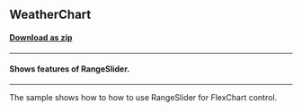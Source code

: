 ## WeatherChart
#### [Download as zip](https://downgit.github.io/#/home?url=https://github.com/GrapeCity/ComponentOne-WPF-Samples/tree/master/\NET_4.5.2\C1.WPF.FlexChart\CS\WeatherChart)
____
#### Shows features of RangeSlider.
____
The sample shows how to how to use RangeSlider for FlexChart control.
